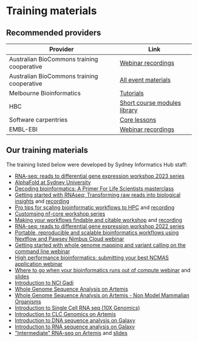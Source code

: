 # Training materials 

## Recommended providers

| Provider                            | Link                                                         |
|-------------------------------------|--------------------------------------------------------------|
| Australian BioCommons training cooperative | [Webinar recordings](https://www.youtube.com/channel/UC5WlFNBSfmt3e8Js8o2fFqQ) |
| Australian BioCommons training cooperative |  [All event materials](https://zenodo.org/communities/australianbiocommons-training/records) |
| Melbourne Bioinformatics | [Tutorials](https://www.melbournebioinformatics.org.au/tutorials/) |
| HBC | [Short course modules library](https://hbctraining.github.io/Training-modules/) |
| Software carpentries                | [Core lessons](https://software-carpentry.org/lessons/) |
| EMBL-EBI                | [Webinar recordings](https://www.youtube.com/channel/UC5WlFNBSfmt3e8Js8o2fFqQ/videos) |

## Our training materials 

The training listed below were developed by Sydney Informatics Hub staff:

- [RNA-seq: reads to differential gene expression workshop 2023 series](https://sydney-informatics-hub.github.io/rnaseq-workshop-2023/)
- [AlphaFold at Sydney University](https://www.youtube.com/watch?v=G2mDQ1th0CQ)
- [Decoding bioinformatics: A Primer For Life Scientists masterclass](https://www.youtube.com/watch?v=WehEF-6nq3U)
- [Getting started with RNAseq: Transforming raw reads into biological insights](https://zenodo.org/record/8323208) and [recording](https://www.youtube.com/watch?v=tITR3WR_jWI)
- [Pro tips for scaling bioinformatic workflows to HPC](https://zenodo.org/record/8008227) and [recording](https://www.youtube.com/watch?v=YKJDRXCmGMo)
- [Customsing nf-core workshop series](https://sydney-informatics-hub.github.io/customising-nfcore-workshop/)
- [Making your workflows findable and citable workshop](https://zenodo.org/record/7787488) and [recording](https://www.youtube.com/watch?v=2kGKxaPuQN8)
- [RNA-seq: reads to differential gene expression workshop 2022 series](https://sydney-informatics-hub.github.io/training.RNAseq.series-quarto/)
- [Portable, reproducible and scalable bioinformatics workflows using Nextflow and Pawsey Nimbus Cloud webinar](https://www.youtube.com/watch?v=VnLX63yXbJU)
- [Getting started with whole genome mapping and variant calling on the command line webinar](https://www.youtube.com/watch?v=Q2EceFyizio)
- [High performance bioinformatics: submitting your best NCMAS application webinar](https://www.youtube.com/watch?v=HeFGjguwS0Y)
- [Where to go when your bioinformatics runs out of compute webinar](https://www.youtube.com/watch?v=hNTbngSc-W0) and [slides](https://zenodo.org/communities/australianbiocommons-training)
- [Introduction to NCI Gadi](https://sydney-informatics-hub.github.io/training.gadi.intro/)
- [Whole Genome Sequence Analysis on Artemis](https://www.dropbox.com/home/SIH/SIH%20Training/Bioinformatics/NGS%20on%20Artemis%20-%20Camperdown%20Jul19?preview=DNASeqOnArtemis_Camperdown_Jul2019_1.pdf)
- [Whole Genome Sequence Analysis on Artemis - Non Model Mammalian Organisms](https://www.dropbox.com/home/SIH/SIH%20Training/Bioinformatics/Involved_mammalian_WGS/April_2017_Canine_Camden)
- [Introduction to Single Cell RNA seq (10X Genomics)](https://www.dropbox.com/home/SIH/SIH%20Training/Bioinformatics/Intro%20to%20Single%20Cell%20RNA%20seq%20(10X%20Genomics)%20-%20June19?preview=SingleCellRNASeq_10X_June19.pdf)
- [Introduction to CLC Genomics on Artemis](https://www.dropbox.com/home/SIH/SIH%20Training/Bioinformatics/Introduction%20to%20CLC%20on%20Artemis%20-%20June18?preview=Introduction_to_CLC_on_Artemis.pdf)
- [Introduction to DNA sequence analysis on Galaxy](https://www.dropbox.com/home/SIH/SIH%20Training/Bioinformatics/Introduction%20to%20DNA%20sequence%20analysis%20on%20Galaxy?preview=Introduction_to_DNA-worksheet+-+Westmead+-+15MAR18.pdf)
- [Introduction to RNA sequence analysis on Galaxy](https://www.dropbox.com/home/SIH/SIH%20Training/Bioinformatics/Introduction%20to%20DNA%20sequence%20analysis%20on%20Galaxy?preview=RNASeqGalaxy_Westmead_November2018.pdf)
- ["Intermediate" RNA-seq on Artemis](https://sydney-informatics-hub.github.io/training-RNAseq/) and [slides](https://github.com/Sydney-Informatics-Hub/training-RNAseq-slides)


